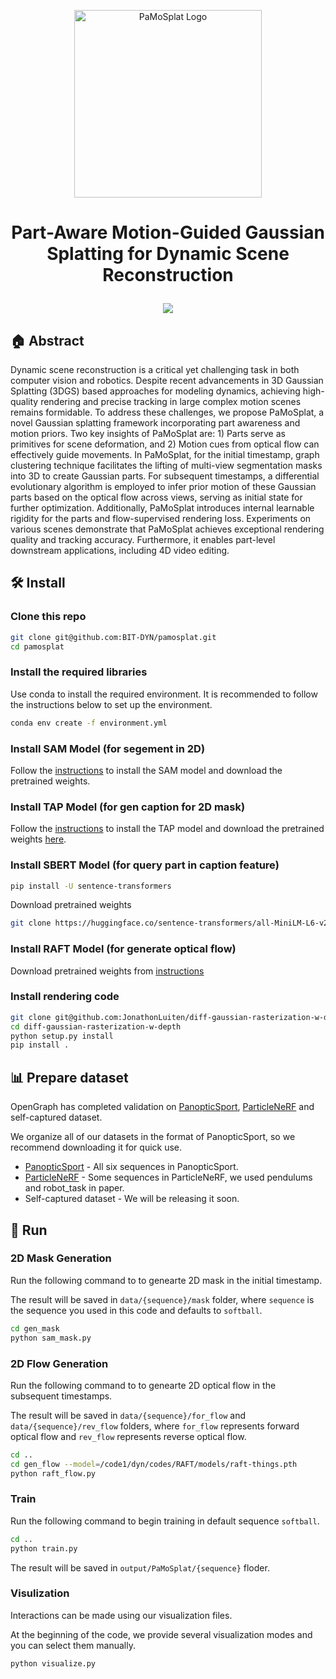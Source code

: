 <p align="center" style="text-align: center;">
  <img src="https://github.com/PaMoSplat-old/anonymous_code/blob/main/logo.svg" alt="PaMoSplat Logo" style="vertical-align: bottom; width:300px;"/>
</p>

<p align="center">
  <h1 align="center"><strong>
    Part-Aware Motion-Guided Gaussian Splatting for Dynamic Scene Reconstruction
  </strong>
</p>


<p align="center">
  <a href="https://pamosplat.github.io/" target='_blank'>
    <img src="https://img.shields.io/badge/Project-👔-green?">
  </a> 
</p>


 ## 🏠  Abstract
Dynamic scene reconstruction is a critical yet challenging task in both computer vision and robotics. 
Despite recent advancements in 3D Gaussian Splatting (3DGS) based approaches for modeling dynamics, achieving high-quality rendering and precise tracking in large complex motion scenes remains formidable.
To address these challenges, we propose PaMoSplat, a novel Gaussian splatting framework incorporating part awareness and motion priors. 
Two key insights of PaMoSplat are: 1) Parts serve as primitives for scene deformation, and 2) Motion cues from optical flow can effectively guide movements.
In PaMoSplat, for the initial timestamp, graph clustering technique facilitates the lifting of multi-view segmentation masks into 3D to create Gaussian parts. For subsequent timestamps, a differential evolutionary algorithm is employed to infer prior motion of these Gaussian parts based on the optical flow across views, serving as initial state for further optimization. Additionally, PaMoSplat introduces internal learnable rigidity for the parts and flow-supervised rendering loss.
Experiments on various scenes demonstrate that PaMoSplat achieves exceptional rendering quality and tracking accuracy. Furthermore, it enables part-level downstream applications, including 4D video editing.
 

## 🛠  Install


### Clone this repo

```bash
git clone git@github.com:BIT-DYN/pamosplat.git
cd pamosplat
```


### Install the required libraries
Use conda to install the required environment. It is recommended to follow the instructions below to set up the environment.


```bash
conda env create -f environment.yml
```

### Install SAM Model (for segement in 2D)
Follow the [instructions](https://github.com/facebookresearch/segment-anything?tab=readme-ov-file#installation) to install the SAM model and download the pretrained weights.


###  Install TAP Model (for gen caption for 2D mask)
Follow the [instructions](https://github.com/baaivision/tokenize-anything?tab=readme-ov-file#installation) to install the TAP model and download the pretrained weights [here](https://github.com/baaivision/tokenize-anything?tab=readme-ov-file#models).


###  Install SBERT Model (for query part in caption feature)
```bash
pip install -U sentence-transformers
```
Download pretrained weights
```bash
git clone https://huggingface.co/sentence-transformers/all-MiniLM-L6-v2
```


###  Install RAFT Model (for generate optical flow)
Download pretrained weights from [instructions](https://github.com/princeton-vl/RAFT?tab=readme-ov-file#demos)

### Install rendering code
```bash
git clone git@github.com:JonathonLuiten/diff-gaussian-rasterization-w-depth.git
cd diff-gaussian-rasterization-w-depth
python setup.py install
pip install .
```


## 📊 Prepare dataset
OpenGraph has completed validation on [PanopticSport](https://github.com/JonathonLuiten/Dynamic3DGaussians), [ParticleNeRF](https://github.com/jc211/ParticleNeRF) and self-captured dataset. 

We organize all of our datasets in the format of PanopticSport, so we recommend downloading it for quick use.

* [PanopticSport](https://omnomnom.vision.rwth-aachen.de/data/Dynamic3DGaussians/data.zip) - All six sequences in PanopticSport.
* [ParticleNeRF](https://zenodo.org/records/7784157) - Some sequences in ParticleNeRF, we used pendulums and robot_task in paper.
* Self-captured dataset - We will be releasing it soon.

## 🏃 Run

### 2D Mask Generation
Run the following command to to genearte 2D mask in the initial timestamp. 

The result will be saved in ```data/{sequence}/mask``` folder, where ```sequence``` is the sequence you used in this code and defaults to ```softball```.

```bash
cd gen_mask
python sam_mask.py
```

### 2D Flow Generation
Run the following command to to genearte 2D optical flow in the subsequent timestamps. 

The result will be saved in ```data/{sequence}/for_flow``` and ```data/{sequence}/rev_flow``` folders, where ```for_flow``` represents forward optical flow and ```rev_flow``` represents reverse optical flow.

```bash
cd ..
cd gen_flow --model=/code1/dyn/codes/RAFT/models/raft-things.pth
python raft_flow.py
```


### Train
Run the following command to begin training in default sequence ```softball```.
```bash
cd ..
python train.py
```
The result will be saved in ```output/PaMoSplat/{sequence}``` floder.


### Visulization
Interactions can be made using our visualization files.

At the beginning of the code, we provide several visualization modes and you can select them manually.
```bash
python visualize.py
```